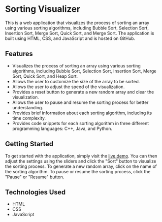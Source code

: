 # Sorting Visualizer

This is a web application that visualizes the process of sorting an array using various sorting algorithms, including Bubble Sort, Selection Sort, Insertion Sort, Merge Sort, Quick Sort, and Merge Sort. The application is built using HTML, CSS, and JavaScript and is hosted on GitHub.

## Features

- Visualizes the process of sorting an array using various sorting algorithms, including Bubble Sort, Selection Sort, Insertion Sort, Merge Sort, Quick Sort, and Heap Sort.
- Allows the user to customize the size of the array to be sorted.
- Allows the user to adjust the speed of the visualization.
- Provides a reset button to generate a new random array and clear the visualization.
- Allows the user to pause and resume the sorting process for better understanding.
- Provides brief information about each sorting algorithm, including its time complexity.
- Provides code snippets for each sorting algorithm in three different programming languages: C++, Java, and Python.

## Getting Started

To get started with the application, simply visit the [live demo](https://2abhyudaymishra.github.io/sorting-visualizer/). You can then adjust the settings using the sliders and click the "Sort" button to visualize the sorting process. To generate a new random array, click on the name of the sorting algorithm. To pause or resume the sorting process, click the "Pause" or "Resume" button.

## Technologies Used

- HTML
- CSS
- JavaScript
